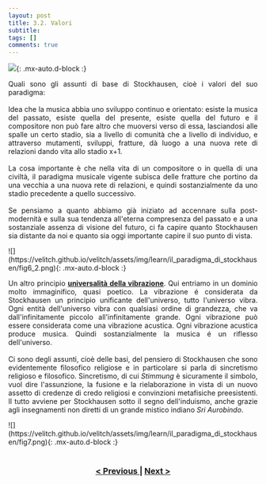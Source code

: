 ```yaml
---
layout: post
title: 3.2. Valori
subtitle:
tags: []
comments: true
---
```


![](https://velitch.github.io/velitch/assets/img/learn/il_paradigma_di_stockhausen/fig6.png){: .mx-auto.d-block :}
<p style="text-align:justify;">
Quali sono gli assunti di base di Stockhausen, cioè i valori del suo paradigma:
<br>
<br>
Idea che la musica abbia uno sviluppo continuo e orientato: esiste la musica del passato, esiste quella del presente, esiste quella del futuro e il compositore non può fare altro che muoversi verso di essa, lasciandosi alle spalle un certo stadio, sia a livello di comunità che a livello di individuo, e attraverso mutamenti, sviluppi, fratture, dà luogo a una nuova rete di relazioni dando vita allo stadio x+1.
<br>
<br>
La cosa importante è che nella vita di un compositore o in quella di una civiltà, il paradigma musicale vigente subisca delle fratture che portino da una vecchia a una nuova rete di relazioni, e quindi sostanzialmente da uno stadio precedente a quello successivo.
<br>
<br>
Se pensiamo a quanto abbiamo già iniziato ad accennare sulla post-modernità e sulla sua tendenza all'eterna compresenza del passato e a una sostanziale assenza di visione del futuro, ci fa capire quanto Stockhausen sia distante da noi e quanto sia oggi importante capire il suo punto di vista.
</p>
![](https://velitch.github.io/velitch/assets/img/learn/il_paradigma_di_stockhausen/fig6_2.png){: .mx-auto.d-block :}
<p style="text-align:justify;">
Un altro principio <a href="https://velitch.github.io/velitch/2021-11-02-04_01_vibrazione_come_modello_universale/"><b>universalità della vibrazione</b></a>. Qui entriamo in un dominio molto immaginifico, quasi poetico. La vibrazione é considerata da Stockhausen un principio unificante dell'universo, tutto l'universo vibra. Ogni entità dell'universo vibra con qualsiasi ordine di grandezza, che va dall'infinitamente piccolo all'infinitamente grande. Ogni vibrazione può essere considerata come una vibrazione acustica. Ogni vibrazione acustica produce musica. Quindi sostanzialmente la musica é un riflesso dell'universo.
<br>
<br>
Ci sono degli assunti, cioè delle basi, del pensiero di Stockhausen che sono evidentemente filosofico religiose e in particolare si parla di sincretismo religioso e filosofico. Sincretismo, di cui <i>Stimmung</i> è sicuramente il simbolo, vuol dire l'assunzione, la fusione e la rielaborazione in vista di un nuovo assetto di credenze di credo religiosi e convinzioni metafisiche preesistenti. Il tutto avviene per Stockhausen sotto il segno dell'induismo, anche grazie agli insegnamenti non diretti di un grande mistico indiano <i>Sri Aurobindo</i>.
</p>
![](https://velitch.github.io/velitch/assets/img/learn/il_paradigma_di_stockhausen/fig7.png){: .mx-auto.d-block :}
<br>
<br>
<h3 style="text-align:center">
<a href="https://velitch.github.io/velitch/2021-11-02-03_01_esemplari/">< Previous </a>
|
<a href="https://velitch.github.io/velitch/2021-11-02-04_01_vibrazione_come_modello_universale/">Next ></a>
</h3>
